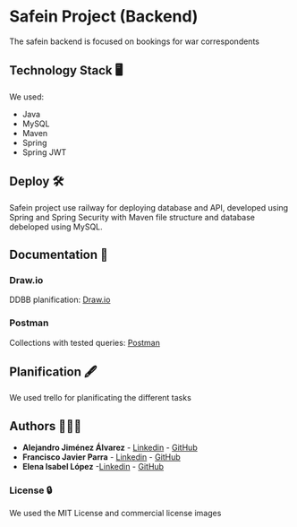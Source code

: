 #  Safein Project (Backend)
The safein backend is focused on bookings for war correspondents 

## Technology Stack 🖥
We used: 
- Java
- MySQL
- Maven
- Spring
- Spring JWT

## Deploy 🛠
Safein project use railway for deploying database and API, developed using Spring and Spring Security with Maven file structure and database debeloped using MySQL. 

## Documentation 📖
### Draw.io
DDBB planification: [Draw.io](https://app.digrams.net/#G1pGv2FcSjPuVIE7ehNoWT0x_L9agUu_TT)
### Postman
Collections with tested queries: [Postman](https://safein.postman.co/workspace/SafeIn~0d5e7821-c649-4f3f-be5f-7e1da71f44f8/overview)

## Planification 🖋
We used trello for planificating the different tasks 

## Authors 👨‍👨‍👧
* **Alejandro Jiménez Álvarez** - [Linkedin](https://www.linkedin.com/in/alejandro-jimenez-alvarez/) - [GitHub](https://github.com/aljimez)
* **Francisco Javier Parra** - [Linkedin](https://www.linkedin.com/in/francisco-javier-parra/) - [GitHub](https://github.com/anengineer1)
* **Elena Isabel López** -[Linkedin](https://www.linkedin.com/in/elenailopez/) - [GitHub](https://github.com/eilmadc)

### License 🔒
We used the MIT License and commercial license images
